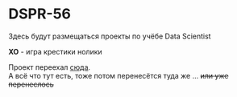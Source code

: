 # DSPR-56
Здесь будут размещаться проекты по учёбе Data Scientist

**XO** - игра крестики нолики

Проект переехал [сюда](https://github.com/LeoVLDM/SkillFactory).\
А всё что тут есть, тоже потом перенесётся туда же ... ~~или уже перенеслось~~
